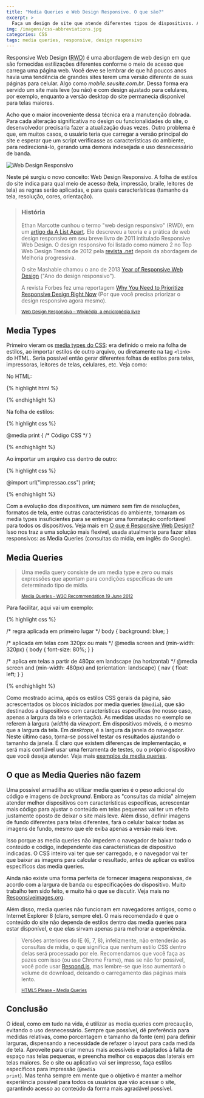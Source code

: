 ```yaml
---
title: "Media Queries e Web Design Responsivo. O que são?"
excerpt: >
  Faça um design de site que atende diferentes tipos de dispositivos. A folha de estilos do site indica para qual meio de acesso as regras serão aplicadas, e para quais características.
img: /imagens/css-abbreviations.jpg
categories: CSS
tags: media queries, responsive, design responsivo
---
```


Responsive Web Design (<abbr title="Web Design Responsivo, na sigla em inglês">RWD</abbr>) é uma abordagem de web design em que são fornecidas estilizações diferentes conforme o meio de acesso que carrega uma página web. Você deve se lembrar de que há poucos anos havia uma tendência de grandes sites terem uma versão diferente de suas páginas para celular. Algo como *mobile.seusite.com.br*. Dessa forma era servido um site mais leve (ou não) e com design ajustado para celulares, por exemplo, enquanto a versão desktop do site permanecia disponível para telas maiores.

Acho que o maior incoveniente dessa técnica era a manutenção dobrada. Para cada alteração significativa no design ou funcionalidades do site, o desenvolvedor precisaria fazer a atualização duas vezes. Outro problema é que, em muitos casos, o usuário teria que carregar a versão principal do site e esperar que um script verificasse as características do ambiente, para redirecioná-lo, gerando uma demora indesejada e uso desnecessário de banda.

![Web Design Responsivo](http://brolik.com/blog/wp-content/uploads/2013/05/BRO_ResponsiveDesign_Main2.png)

Neste pé surgiu o novo conceito: Web Design Responsivo. A folha de estilos do site indica para qual meio de acesso (tela, impressão, braile, leitores de tela) as regras serão aplicadas, e para quais características (tamanho da tela, resolução, cores, orientação).

> ### História
> 
> Ethan Marcotte cunhou o termo "web design responsivo" (RWD), em um <a href="http://alistapart.com/article/responsive-web-design" target="_blank">artigo da A List Apart</a>. Ele descreveu a teoria e a prática de web design responsivo em seu breve livro de 2011 intitulado Responsive Web Design. O design responsivo foi listado como número 2 no Top Web Design Trends de 2012 pela <a href="http://www.creativebloq.com/industry-trends/15-top-web-design-and-development-trends-2012-1123018" target="_blank">revista .net</a> depois da abordagem de Melhoria progressiva.
> 
> O site Mashable chamou o ano de 2013 <a href="http://mashable.com/2012/12/11/responsive-web-design/" target="_blank">Year of Responsive Web Design</a> ("Ano do design responsivo").
> 
> A revista Forbes fez uma reportagem <a href="http://www.forbes.com/sites/work-in-progress/2013/03/26/why-you-need-to-prioritize-responsive-design-right-now/" target="_blank">Why You Need to Prioritize Responsive Design Right Now</a> (Por que você precisa priorizar o design responsivo agora mesmo).
> 
> <small><a href="http://pt.wikipedia.org/wiki/Web_Design_Responsivo" target="_blank">Web Design Responsivo – Wikipédia, a enciclopédia livre</a></small>

## Media Types

Primeiro vieram os <a href="http://tableless.com.br/o-que-sao-media-types/" target="_blank">media types do CSS</a>: era definido o meio na folha de estilos, ao importar estilos de outro arquivo, ou diretamente na tag <code>&lt;link></code> do HTML. Seria possível então gerar diferentes folhas de estilos para telas, impressoras, leitores de telas, celulares, etc. Veja como:

No HTML:

{% highlight html %}

<link rel="stylesheet" href="style.css" media="screen">
<link rel="stylesheet" href="style.css" media="print, handheld">

{% endhighlight %}

Na folha de estilos:

{% highlight css %}

@media print {
  /* Código CSS */
}

{% endhighlight %}

Ao importar um arquivo css dentro de outro:

{% highlight css %}

@import url("impressao.css") print;

{% endhighlight %}


Com a evolução dos dispositivos, um número sem fim de resoluções, formatos de tela, entre outras características do ambiente, tornaram os media types insuficientes para se entregar uma formatação confortável para todos os dispositivos. Veja mais em <a href="http://tableless.com.br/introducao-ao-responsive-web-design/" target="_blank">O que é Responsive Web Design?</a> Isso nos traz a uma solução mais flexível, usada atualmente para fazer sites responsivos: as Media Queries (consultas da mídia, em inglês do Google).

## Media Queries

> Uma media query consiste de um media type e zero ou mais expressões que apontam para condições específicas de um determinado tipo de mídia.
> 
> <small><a href="http://www.w3.org/TR/css3-mediaqueries/#media0" target="_blank">Media Queries - W3C Recommendation 19 June 2012</a></small>

Para facilitar, aqui vai um exemplo:

{% highlight css %}

/* regra aplicada em primeiro lugar */
body { background: blue; }
 
/* aplicada em telas com 320px ou mais */
@media screen and (min-width: 320px) {
   body { font-size: 80%; }
}
 
/* aplica em telas a partir de 480px em landscape (na horizontal) */
@media screen and (min-width: 480px) and (orientation: landscape) {
   nav { float: left; }
}

{% endhighlight %}


Como mostrado acima, após os estilos CSS gerais da página, são acrescentados os blocos iniciados por media queries (<code>@media</code>), que são destinados a dispositivos com características específicas (no nosso caso, apenas a largura da tela e orientação). As medidas usadas no exemplo se referem à largura (<em>width</em>) da <i>viewport</i>. Em dispositivos móveis, é o mesmo que a largura da tela. Em <i>desktops</i>, é a largura da janela do navegador. Neste último caso, torna-se possível testar os resultados ajustando o tamanho da janela. É claro que existem diferenças de implementação, e será mais confiável usar uma ferramenta de testes, ou o próprio dispositivo que você deseja atender. Veja mais <a href="http://mediaqueri.es/" target="_blank">exemplos de media queries</a>.

## O que as Media Queries não fazem

Uma possível armadilha ao utilizar media queries é o peso adicional do código e imagens de <i>background</i>. Embora as "consultas da mídia" almejem atender melhor dispositivos com características específicas, acrescentar mais código para ajustar o conteúdo em telas pequenas vai ter um efeito justamente oposto de deixar o site mais leve. Além disso, definir imagens de fundo diferentes para telas diferentes, fará o celular baixar todas as imagens de fundo, mesmo que ele exiba apenas a versão mais leve.

Isso porque as media queries não impedem o navegador de baixar todo o conteúdo e código, independente das características de dispositivo indicadas. O CSS inteiro vai ter que ser carregado, e o navegador vai ter que baixar as imagens para calcular o resultado, antes de aplicar os estilos específicos das media queries.

Ainda não existe uma forma perfeita de fornecer imagens responsivas, de acordo com a largura de banda ou especificações do dispositivo. Muito trabalho tem sido feito, e muito há o que se discutir. Veja mais no <a href="http://responsiveimages.org/" target="_blank">Responsiveimages.org</a>.

Além disso, media queries não funcionam em navegadores antigos, como o Internet Explorer 8 (claro, sempre ele). O mais recomendado é que o conteúdo do site não dependa de estilos dentro das media queries para estar disponível, e que elas sirvam apenas para melhorar a experiência.

> Versões anteriores do IE (6, 7, 8), infelizmente, não entenderão as consultas de mídia, o que significa que nenhum estilo CSS dentro delas será processado por ele. Recomendamos que você faça as pazes com isso (ou use Chrome Frame), mas se não for possível, você pode usar <a href="https://github.com/scottjehl/Respond" target="_blank">Respond.js</a>, mas lembre-se que isso aumentará o volume de download, deixando o carregamento das páginas mais lento.
> 
> <small><a href="http://html5please.com/#media queries" target="_blank">HTML5 Please - Media Queries</a></small>

## Conclusão

O ideal, como em tudo na vida, é utilizar as media queries com precaução, evitando o uso desnecessário. Sempre que possível, dê preferência para medidas relativas, como porcentagem e tamanho da fonte (em) para definir larguras, dispensando a necessidade de refazer o layout para cada medida de tela. Aproveite para criar menus mais acessíveis e adaptados à falta de espaço nas telas pequenas, e preencha melhor os espaços das laterais em telas maiores. Se o site ou aplicativo vai ser impresso, faça estilos específicos para impressão (<code>@media print</code>). Mas tenha sempre em mente que o objetivo é manter a melhor experiência possível para todos os usuários que vão acessar o site, garantindo acesso ao conteúdo da forma mais agradável possível.